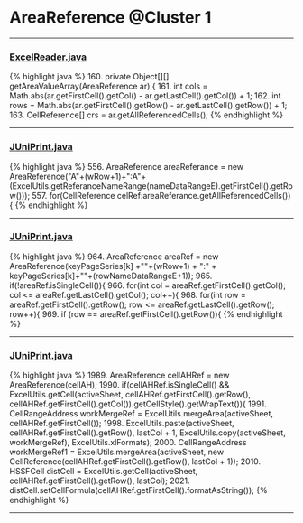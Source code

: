 # AreaReference @Cluster 1

***

### [ExcelReader.java](https://searchcode.com/codesearch/view/46076963/)
{% highlight java %}
160. private Object[][] getAreaValueArray(AreaReference ar) {
161.   int cols = Math.abs(ar.getFirstCell().getCol() - ar.getLastCell().getCol()) + 1;
162.   int rows = Math.abs(ar.getFirstCell().getRow() - ar.getLastCell().getRow()) + 1;
163.   CellReference[] crs = ar.getAllReferencedCells();
{% endhighlight %}

***

### [JUniPrint.java](https://searchcode.com/codesearch/view/60212057/)
{% highlight java %}
556. AreaReference areaReferance = new AreaReference("A"+(wRow+1)+":A"+(ExcelUtils.getReferanceNameRange(nameDataRangeE).getFirstCell().getRow()));
557. for(CellReference celRef:areaReferance.getAllReferencedCells()){
{% endhighlight %}

***

### [JUniPrint.java](https://searchcode.com/codesearch/view/60212057/)
{% highlight java %}
964. AreaReference areaRef = new AreaReference(keyPageSeries[k] +""+(wRow+1) + ":" + keyPageSeries[k]+""+(rowNameDataRangeE+1));
965. if(!areaRef.isSingleCell()){
966.   for(int col = areaRef.getFirstCell().getCol(); col <= areaRef.getLastCell().getCol(); col++){
968.     for(int row = areaRef.getFirstCell().getRow(); row <= areaRef.getLastCell().getRow(); row++){
969.       if (row == areaRef.getFirstCell().getRow()){
{% endhighlight %}

***

### [JUniPrint.java](https://searchcode.com/codesearch/view/60212057/)
{% highlight java %}
1989. AreaReference cellAHRef = new AreaReference(cellAH);
1990. if(cellAHRef.isSingleCell() && ExcelUtils.getCell(activeSheet, cellAHRef.getFirstCell().getRow(), cellAHRef.getFirstCell().getCol()).getCellStyle().getWrapText()){
1991.   CellRangeAddress workMergeRef = ExcelUtils.mergeArea(activeSheet, cellAHRef.getFirstCell());
1998.   ExcelUtils.paste(activeSheet, cellAHRef.getFirstCell().getRow(), lastCol + 1, ExcelUtils.copy(activeSheet, workMergeRef), ExcelUtils.xlFormats);
2000.   CellRangeAddress workMergeRef1 = ExcelUtils.mergeArea(activeSheet, new CellReference(cellAHRef.getFirstCell().getRow(), lastCol + 1));
2010.   HSSFCell distCell = ExcelUtils.getCell(activeSheet, cellAHRef.getFirstCell().getRow(), lastCol);
2021.     distCell.setCellFormula(cellAHRef.getFirstCell().formatAsString());
{% endhighlight %}

***

